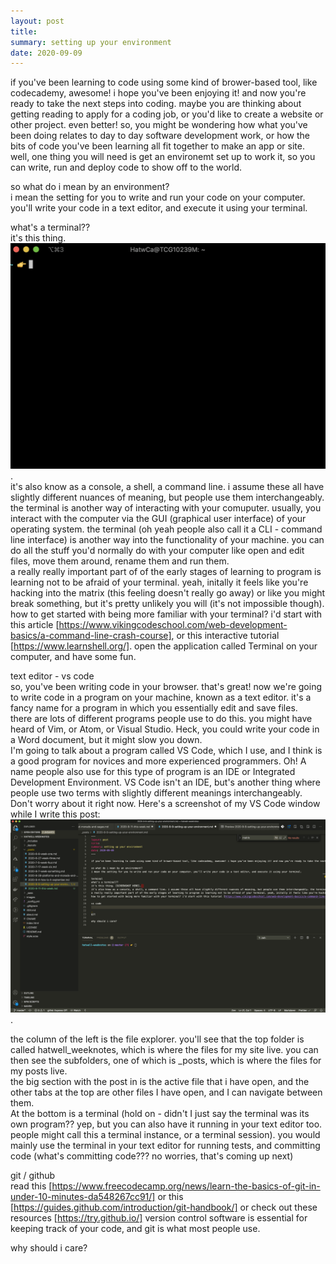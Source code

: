 ```yaml
---
layout: post
title:
summary: setting up your environment
date: 2020-09-09
---
```


if you've been learning to code using some kind of brower-based tool, like codecademy, awesome! i hope you've been enjoying it! and now you're ready to take the next steps into coding. maybe you are thinking about getting reading to apply for a coding job, or you'd like to create a website or other project. even better! so, you might be wondering how what you've been doing relates to day to day software development work, or how the bits of code you've been learning all fit together to make an app or site. well, one thing you will need is get an environemt set up to work it, so you can write, run and deploy code to show off to the world.

so what do i mean by an environment?  
i mean the setting for you to write and run your code on your computer. you'll write your code in a text editor, and execute it using your terminal.

what's a terminal??  
it's this thing. ![screenshot of a terminal](terminal.png "my terminal").  
it's also know as a console, a shell, a command line. i assume these all have slightly different nuances of meaning, but people use them interchangeably. the terminal is another way of interacting with your comuputer. usually, you interact with the computer via the GUI (graphical user interface) of your operating system. the terminal (oh yeah people also call it a CLI - command line interface) is another way into the functionality of your machine. you can do all the stuff you'd normally do with your computer like open and edit files, move them around, rename them and run them.  
a really really important part of of the early stages of learning to program is learning not to be afraid of your terminal. yeah, initally it feels like you're hacking into the matrix (this feeling doesn't really go away) or like you might break something, but it's pretty unlikely you will (it's not impossible though).  
how to get started with being more familiar with your terminal? i'd start with this article [https://www.vikingcodeschool.com/web-development-basics/a-command-line-crash-course], or this interactive tutorial [https://www.learnshell.org/]. open the application called Terminal on your computer, and have some fun.

text editor - vs code  
so, you've been writing code in your browser. that's great! now we're going to write code in a program on your machine, known as a text editor. it's a fancy name for a program in which you essentially edit and save files.  
there are lots of different programs people use to do this. you might have heard of Vim, or Atom, or Visual Studio. Heck, you could write your code in a Word document, but it might slow you down.  
I'm going to talk about a program called VS Code, which I use, and I think is a good program for novices and more experienced programmers. Oh! A name people also use for this type of program is an IDE or Integrated Development Environment. VS Code isn't an IDE, but's another thing where people use two terms with slightly different meanings interchangeably. Don't worry about it right now.
Here's a screenshot of my VS Code window while I write this post:
![screenshot of a vs code window](vscode.png "my vs code").

the column of the left is the file explorer. you'll see that the top folder is called hatwell_weeknotes, which is where the files for my site live. you can then see the subfolders, one of which is \_posts, which is where the files for my posts live.  
the big section with the post in is the active file that i have open, and the other tabs at the top are other files I have open, and I can navigate between them.  
At the bottom is a terminal (hold on - didn't I just say the terminal was its own program?? yep, but you can also have it running in your text editor too. people might call this a terminal instance, or a terminal session). you would mainly use the terminal in your text editor for running tests, and committing code (what's committing code??? no worries, that's coming up next)

git / github  
read this [https://www.freecodecamp.org/news/learn-the-basics-of-git-in-under-10-minutes-da548267cc91/] or this [https://guides.github.com/introduction/git-handbook/] or check out these resources [https://try.github.io/]
version control software is essential for keeping track of your code, and git is what most people use.

why should i care?
